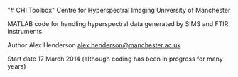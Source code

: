

"# CHI Toolbox" Centre for Hyperspectral Imaging University of Manchester

MATLAB code for handling hyperspectral data generated by SIMS and FTIR instruments.

Author Alex Henderson alex.henderson@manchester.ac.uk

Start date 17 March 2014 (although coding has been in progress for many years)
